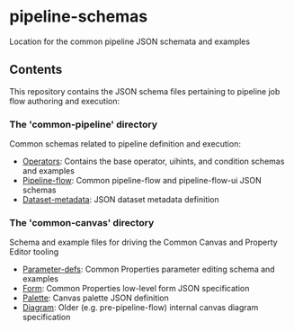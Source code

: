 <!--
{% comment %}
Copyright 2017-2022 Elyra Authors

Licensed under the Apache License, Version 2.0 (the "License");
you may not use this file except in compliance with the License.
You may obtain a copy of the License at

http://www.apache.org/licenses/LICENSE-2.0

Unless required by applicable law or agreed to in writing, software
distributed under the License is distributed on an "AS IS" BASIS,
WITHOUT WARRANTIES OR CONDITIONS OF ANY KIND, either express or implied.
See the License for the specific language governing permissions and
limitations under the License.
{% endcomment %}
-->

# pipeline-schemas
Location for the common pipeline JSON schemata and examples

## Contents
This repository contains the JSON schema files pertaining to pipeline job flow authoring and execution:

### The 'common-pipeline' directory

Common schemas related to pipeline definition and execution:

  * [Operators](https://github.com/elyra-ai/pipeline-schemas/tree/master/common-pipeline/operators): Contains the base operator, uihints, and condition schemas and examples
  * [Pipeline-flow](https://github.com/elyra-ai/pipeline-schemas/tree/master/common-pipeline/pipeline-flow): Common pipeline-flow and pipeline-flow-ui JSON schemas
  * [Dataset-metadata](https://github.com/elyra-ai/pipeline-schemas/tree/master/common-pipeline/dataset-metadata): JSON dataset metadata definition

### The 'common-canvas' directory

Schema and example files for driving the Common Canvas and Property Editor tooling

  * [Parameter-defs](https://github.com/elyra-ai/pipeline-schemas/tree/master/common-canvas/parameter-defs): Common Properties parameter editing schema and examples
  * [Form](https://github.com/elyra-ai/pipeline-schemas/tree/master/common-canvas/form): Common Properties low-level form JSON specification
  * [Palette](https://github.com/elyra-ai/pipeline-schemas/tree/master/common-canvas/palette): Canvas palette JSON definition
  * [Diagram](https://github.com/elyra-ai/pipeline-schemas/tree/master/common-canvas/diagram): Older (e.g. pre-pipeline-flow) internal canvas diagram specification
